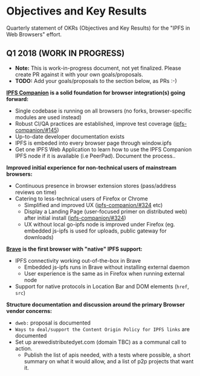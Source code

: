 # Objectives and Key Results

Quarterly statement of OKRs (Objectives and Key Results) for the "IPFS in Web Browsers" effort.

## Q1 2018 (WORK IN  PROGRESS)

- **Note:** This is work-in-progress document, not yet finalized. Please create PR against it with your own goals/proposals.
- **TODO:** Add your goals/proposals to the section below, as PRs :-)

**[IPFS Companion](https://github.com/ipfs/ipfs-companion) is a solid foundation for browser integration(s) going forward:**

- Single codebase is running on all browsers (no forks, browser-specific modules are used instead)
- Robust CI/QA practices are established, improve test coverage ([ipfs-companion/#145](https://github.com/ipfs/ipfs-companion/issues/145))
- Up-to-date developer documentation exists
- IPFS is embeded into every browser page through window.ipfs
- Get one IPFS Web Application to learn how to use the IPFS Companion IPFS node if it is available (i.e PeerPad). Document the process..

**Improved initial experience for non-technical users of mainstream browsers:**

- Continuous presence in browser extension stores (pass/address reviews on time)
- Catering to less-technical users of Firefox or Chrome
  - Simplified and improved UX  ([ipfs-companion/#324](https://github.com/ipfs-shipyard/ipfs-companion/issues/342) etc)
  - Display a Landing Page (user-focused primer on distributed web) after initial install ([ipfs-companion/#324](https://github.com/ipfs/ipfs-companion/issues/324))
  - UX without local go-ipfs node is improved under Firefox (eg. embedded js-ipfs is used for uploads, public gateway for downloads)

**[Brave](https://brave.com) is the first browser with "native" IPFS support:**

- IPFS connectivity working out-of-the-box in Brave
  - Embedded js-ipfs runs in Brave without installing external daemon
  - User experience is the same as in Firefox when running external node
- Support for native protocols in Location Bar and DOM elements (`href`, `src`)

**Structure documentation and discussion around the primary Browser vendor concerns:**

- `dweb:` proposal is documented
- `Ways to deal/support the Content Origin Policy for IPFS links` are documented
- Set up arewedistributedyet.com (domain TBC) as a communal call to action.
  - Publish the list of apis needed, with a tests where possible, a short summary on what it would allow, and a list of p2p projects that want it.
